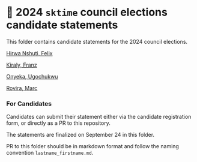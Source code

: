 # :postbox: 2024 `sktime` council elections candidate statements

This folder contains candidate statements for the 2024 council elections.

[Hirwa Nshuti, Felix](https://github.com/sktime/elections/blob/main/2024-candidate-statements/hirwa_nshuti_felix.md)

[Kiraly, Franz](https://github.com/sktime/elections/blob/main/2024-candidate-statements/kiraly_franz.md)

[Onyeka, Ugochukwu](https://github.com/sktime/elections/blob/main/2024-candidate-statements/onyeka_ugochukwu.md)

[Rovira, Marc](https://github.com/sktime/elections/blob/main/2024-candidate-statements/rovira_marc.md)


### For Candidates

Candidates can submit their statement either via the candidate registration form, or directly as a PR to this repository.

The statements are finalized on September 24 in this folder.

PR to this folder should be in markdown format and follow the naming convention `lastname_firstname.md`.
